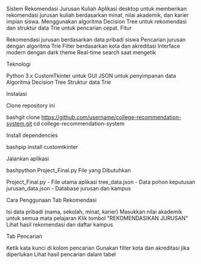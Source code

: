 Sistem Rekomendasi Jurusan Kuliah
Aplikasi desktop untuk memberikan rekomendasi jurusan kuliah berdasarkan minat, nilai akademik, dan karier impian siswa. Menggunakan algoritma Decision Tree untuk rekomendasi dan struktur data Trie untuk pencarian cepat.
Fitur

Rekomendasi jurusan berdasarkan data pribadi siswa
Pencarian jurusan dengan algoritma Trie
Filter berdasarkan kota dan akreditasi
Interface modern dengan dark theme
Real-time search saat mengetik

Teknologi

Python 3.x
CustomTkinter untuk GUI
JSON untuk penyimpanan data
Algoritma Decision Tree
Struktur data Trie

Instalasi

Clone repository ini

bashgit clone https://github.com/username/college-recommendation-system.git
cd college-recommendation-system

Install dependencies

bashpip install customtkinter

Jalankan aplikasi

bashpython Project_Final.py
File yang Dibutuhkan

Project_Final.py - File utama aplikasi
tree_data.json - Data pohon keputusan
jurusan_data.json - Database jurusan dan kampus

Cara Penggunaan
Tab Rekomendasi

Isi data pribadi (nama, sekolah, minat, karier)
Masukkan nilai akademik untuk semua mata pelajaran
Klik tombol "REKOMENDASIKAN JURUSAN"
Lihat hasil rekomendasi dan daftar kampus

Tab Pencarian

Ketik kata kunci di kolom pencarian
Gunakan filter kota dan akreditasi jika diperlukan
Lihat hasil pencarian dalam tabel
